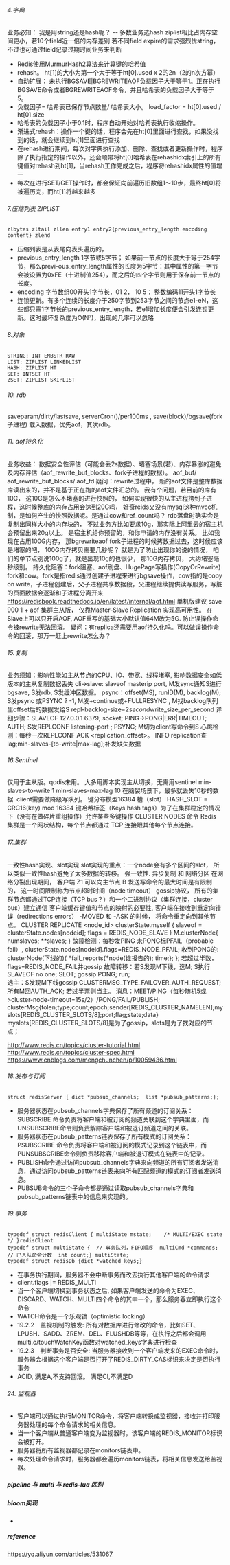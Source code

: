 
###### 4.字典
业务必知： 我是用string还是hash呢？   -- 多数业务选hash
  ziplist相比占内存空间更小，若10个field近一倍的内存差别
  若不同field expire的需求强烈优string，不过也可通过field记录过期时间业务来判断
* Redis使用MurmurHash2算法来计算键的哈希值
* rehash。 ht[1]的大小为第一个大于等于ht[0].used x 2的2n（2的n次方幂）
* 自动扩展： 未执行BGSAVE|BGREWRITEAOF负载因子大于等于1。正在执行BGSAVE命令或者BGREWRITEAOF命令，并且哈希表的负载因子大于等于5。
* 负载因子= 哈希表已保存节点数量/ 哈希表大小。 load_factor = ht[0].used / ht[0].size
* 哈希表的负载因子小于0.1时，程序自动开始对哈希表执行收缩操作。
* 渐进式rehash：操作一个键的话，程序会先在ht[0]里面进行查找，如果没找到的话，就会继续到ht[1]里面进行查找
* 在rehash进行期间，每次对字典执行添加、删除、查找或者更新操作时，程序除了执行指定的操作以外，还会顺带将ht[0]哈希表在rehashidx索引上的所有键值对rehash到ht[1]，当rehash工作完成之后，程序将rehashidx属性的值增一
* 每次在进行SET/GET操作时，都会保证向前遍历旧数组1～10步，最终ht[0]将被遍历完，而ht[1]将越来越多

###### 7.压缩列表 ZIPLIST
```
zlbytes zltail zllen entry1 entry2{previous_entry_length encoding content} zlend
```
* 压缩列表是从表尾向表头遍历的，
* previous_entry_length 1字节或5字节； 如果前一节点的长度大于等于254字节，那么previ-ous_entry_length属性的长度为5字节：其中属性的第一字节会被设置为0xFE（十进制值254），而之后的四个字节则用于保存前一节点的长度。
* encoding 字节数组00开头1字节长，01 2， 10 5； 整数编码11开头1字节长
* 连锁更新。有多个连续的长度介于250字节到253字节之间的节点e1-eN，这些都只需1字节长的previous_entry_length，若e1增加长度便会引发连锁更新。这时最坏复杂度为O(N²)，出现的几率可以忽略

###### 8.对象
```
STRING: INT EMBSTR RAW
LIST: ZIPLIST LINKEDLIST
HASH: ZIPLIST HT
SET: INTSET HT
ZSET: ZIPLIST SKIPLIST
```
###### 10. rdb
 saveparam/dirty/lastsave, serverCron()/per100ms , save(block)/bgsave(fork子进程)
 载入数据，优先aof，其次rdb。

###### 11. aof持久化
业务收益： 数据安全性评估（可能会丢2s数据）、堵塞场景(若)、内存暴涨的避免及内存评估（aof_rewrite_buf_blocks、fork子进程的数据）。
aof_buf/ aof_rewrite_buf_blocks/ aof_fd 
疑问：rewrite过程中， 新的aof文件是整库数据库读出来的，并不是基于正在跑的aof文件汇总的。  我有个问题，若目前的库有10G， 这10G是怎么不堵塞的进行快照的， 如何实现很快的从主进程拷到子进程，这时候整库的内存占用会达到20G吗， 好奇reids又没有mysql这种mvcc机制，是如何产生的快照数据呢。是通过cow和ref_count吗？ 
rdb落盘时确实会是复制出同样大小的内存块的， 不过业务方比如要求10g，那实际上阿里云的宿主机会预留出来20g以上。 是宿主机给你预留的，和你申请的内存没有关系。
比如我现在占用100G内存， 那bgrewriteaof fork子进程的时候拷数据过去，这时候应该是堵塞的吧， 100G内存拷贝需要几秒呢？ 就是为了防止出现你的说的情况， 咱们的单节点别说100g了，就是出现10g的也很少， 那10G内存拷贝， 大约堵塞毫秒级别。
持久化阻塞：fork阻塞、aof刷盘、HugePage写操作(CopyOrRewrite)
fork和cow。fork是指redis通过创建子进程来进行bgsave操作，cow指的是copy on write，子进程创建后，父子进程共享数据段，父进程继续提供读写服务，写脏的页面数据会逐渐和子进程分离开来
https://redisbook.readthedocs.io/en/latest/internal/aof.html
单机版建议 save 900 1 + aof
集群主从版， 仅靠Master-Slave Replication 实现高可用性。 在Slave上可以只开启AOF, AOF重写的基础大小默认值64M改为5G. 防止误操作命令被rewrite无法回滚。
疑问：有replica还需要用aof持久化吗。可以做误操作命令的回滚，那万一赶上rewrite怎么办？

###### 15.复制
业务须知：影响性能如主从节点的CPU、IO、带宽、线程堵塞, 影响数据安全如低版本的主从复制数据丢失
cli->slave: slaveof masterip port, M发sync通知S进行bgsave, S发rdb, S发缓冲区数据。
psync：offset(MS), runID(M), backlog(M); S发psync <runID> <offset>或PSYNC ? -1, M发+continue或+FULLRESYNC <runid><offset>, M找backlog队列里offset后的数据发给S
repl-backlog-size=2*second*write_size_per_second
详细步骤：SLAVEOF 127.0.0.1 6379; socket; PING->PONG|ERR|TIMEOUT; AUTH; S发REPLCONF listening-port <port-number>; PSYNC; M切为client写命令到S
心跳检测：每秒一次REPLCONF ACK <replication_offset>。 INFO replication查lag;min-slaves-[to-write|max-lag];补发缺失数据

###### 16.Sentinel
仅用于主从版。qodis未用。 大多用脚本实现主从切换，无需用sentinel
min-slaves-to-write 1
min-slaves-max-lag 10
在脑裂场景下，最多就丢失10秒的数据.
client需要做降级写队列。
键分布模型16384 槽（slot） HASH_SLOT = CRC16(key) mod 16384
键哈希标签（Keys hash tags）为了在集群稳定的情况下（没有在做碎片重组操作）允许某些多键操作
CLUSTER NODES 命令
Redis 集群是一个网状结构，每个节点都通过 TCP 连接跟其他每个节点连接。

###### 17.集群
一致性hash实现、slot实现
slot实现的重点：一个node会有多个区间的slot， 所以类似一致性hash避免了太多数据的转移。
强一致性. 异步复制 和 网络分区
在网络分裂出现期间， 客户端 Z1 可以向主节点 B 发送写命令的最大时间是有限制的， 这一时间限制称为节点超时时间（node timeout）
gossip协议， 所有的集群节点都通过TCP连接（TCP bus？）和一个二进制协议（集群连接，cluster bus）建立通信
客户端缓存键值和节点的映射的必要性, 客户端在接收到重定向错误（redirections errors） -MOVED 和 -ASK 的时候， 将命令重定向到其他节点。
CLUSTER REPLICATE <node_id>
clusterState.myself { slaveof = clusterState.nodes[nodeid]; flags = REDIS_NODE_SLAVE }
M.clusterNode{ numslaves; **slaves; }
故障检测：每秒发PING 未PONG标PFAIL（probable fail）, clusterState.nodes[nodeid].flags=REDIS_NODE_PFAIL; 收到PONG的: clusterNode(下线的){ *fail_reports{*node(谁报告的); time;}; }; 若超过半数，flags=REDIS_NODE_FAIL并gossip
故障转移：若S发现M下线，选M; S执行SLAVEOF no one; SLOT; gossip PONG; run;  
选主：S发现M下线gossip CLUSTERMSG_TYPE_FAILOVER_AUTH_REQUEST;  所有M回AUTH_ACK; 若过半票则当主。 
消息：MEET/PING（每秒随机5或>cluster-node-timeout=15s/2）/PONG/FAIL/PUBLISH;  
clusterMsg{tolen;type;count;epoch;sender[REDIS_CLUSTER_NAMELEN];myslots[REDIS_CLUSTER_SLOTS/8];port;flag;state;data}  
myslots[REDIS_CLUSTER_SLOTS/8]是为了gossip，slots是为了找对应的节点； 

http://www.redis.cn/topics/cluster-tutorial.html
http://www.redis.cn/topics/cluster-spec.html
https://www.cnblogs.com/mengchunchen/p/10059436.html

###### 18.发布与订阅
```
struct redisServer { dict *pubsub_channels;  list *pubsub_patterns;};
```
* 服务器状态在pubsub_channels字典保存了所有频道的订阅关系：SUBSCRIBE 命令负责将客户端和被订阅的频道关联到这个字典里面，而UNSUBSCRIBE命令则负责解除客户端和被退订频道之间的关联。
* 服务器状态在pubsub_patterns链表保存了所有模式的订阅关系：PSUBSCRIBE 命令负责将客户端和被订阅的模式记录到这个链表中，而PUNSUBSCRIBE命令则负责移除客户端和被退订模式在链表中的记录。
* PUBLISH命令通过访问pubsub_channels字典来向频道的所有订阅者发送消息，通过访问pubsub_patterns链表来向所有匹配频道的模式的订阅者发送消息。
* PUBSUB命令的三个子命令都是通过读取pubsub_channels字典和pubsub_patterns链表中的信息来实现的。

###### 19.事务
```
typedef struct redisClient { multiState mstate;    /* MULTI/EXEC state */ }redisClient
typedef struct multiState {  // 事务队列，FIFO顺序  multiCmd *commands;  // 已入队命令计数  int count;} multiState;
typedef struct redisDb {dict *watched_keys;}
```
* 在事务执行期间，服务器不会中断事务而改去执行其他客户端的命令请求
* client.flags |= REDIS_MULTI
* 当一个客户端切换到事务状态之后, 如果客户端发送的命令为EXEC、DISCARD、WATCH、MULTI四个命令的其中一个，那么服务器立即执行这个命令
* WATCH命令是一个乐观锁（optimistic locking）
* 19.2.2　监视机制的触发: 所有对数据库进行修改的命令，比如SET、LPUSH、SADD、ZREM、DEL、FLUSHDB等等，在执行之后都会调用multi.c/touchWatchKey函数对watched_keys字典进行检查
* 19.2.3　判断事务是否安全: 当服务器接收到一个客户端发来的EXEC命令时，服务器会根据这个客户端是否打开了REDIS_DIRTY_CAS标识来决定是否执行事务
* ACID, 满足A,不支持回滚。 满足CI,不满足D

###### 24. 监视器
* 客户端可以通过执行MONITOR命令，将客户端转换成监视器，接收并打印服务器处理的每个命令请求的相关信息。
* 当一个客户端从普通客户端变为监视器时，该客户端的REDIS_MONITOR标识会被打开。
* 服务器将所有监视器都记录在monitors链表中。
* 每次处理命令请求时，服务器都会遍历monitors链表，将相关信息发送给监视器。

##### pipeline 与 multi 与 redis-lua 区别


##### bloom实现
* 

##### reference
https://yq.aliyun.com/articles/531067
